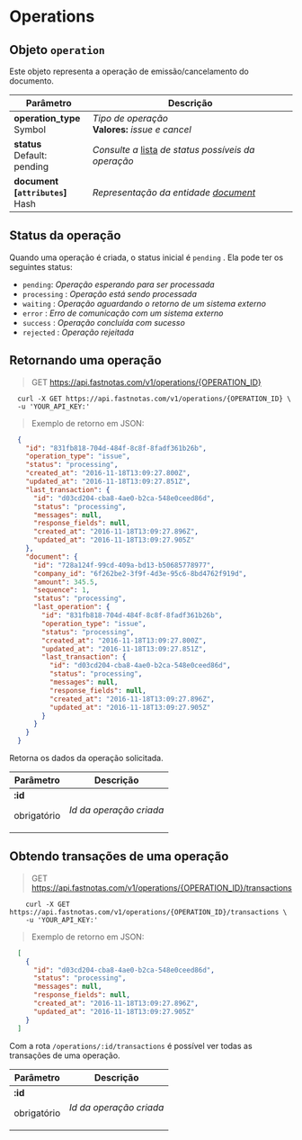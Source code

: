 # Operations

## Objeto `operation`

 Este objeto representa a operação de emissão/cancelamento do documento.


  Parâmetro |  Descrição
 -------------- | --------------
  **operation_type** <br> Symbol | *Tipo de operação* <br> **Valores:** *issue e cancel*
  **status** <br> Default: pending | *Consulte a* [lista](#status-da-opera-o) *de status possíveis da operação*
  **document <br> [`attributes`]** <br> Hash | *Representação da entidade [document](#documents)*

## Status da operação

Quando uma operação é criada, o status inicial é `pending` . Ela pode ter os seguintes status:


  * `pending`: *Operação esperando para ser processada*
  * `processing` : *Operação está sendo processada*
  * `waiting` : *Operação aguardando o retorno de um sistema externo*
  * `error` : *Erro de comunicação com um sistema externo*
  * `success` : *Operação concluída com sucesso*
  * `rejected` : *Operação rejeitada*


## Retornando uma operação

> GET https://api.fastnotas.com/v1/operations/{OPERATION_ID}

  ```shell
    curl -X GET https://api.fastnotas.com/v1/operations/{OPERATION_ID} \
    -u 'YOUR_API_KEY:'
  ```
  > Exemplo de retorno em JSON:

  ```json
    {
      "id": "831fb818-704d-484f-8c8f-8fadf361b26b",
      "operation_type": "issue",
      "status": "processing",
      "created_at": "2016-11-18T13:09:27.800Z",
      "updated_at": "2016-11-18T13:09:27.851Z",
      "last_transaction": {
        "id": "d03cd204-cba8-4ae0-b2ca-548e0ceed86d",
        "status": "processing",
        "messages": null,
        "response_fields": null,
        "created_at": "2016-11-18T13:09:27.896Z",
        "updated_at": "2016-11-18T13:09:27.905Z"
      },
      "document": {
        "id": "728a124f-99cd-409a-bd13-b50685778977",
        "company_id": "6f262be2-3f9f-4d3e-95c6-8bd4762f919d",
        "amount": 345.5,
        "sequence": 1,
        "status": "processing",
        "last_operation": {
          "id": "831fb818-704d-484f-8c8f-8fadf361b26b",
          "operation_type": "issue",
          "status": "processing",
          "created_at": "2016-11-18T13:09:27.800Z",
          "updated_at": "2016-11-18T13:09:27.851Z",
          "last_transaction": {
            "id": "d03cd204-cba8-4ae0-b2ca-548e0ceed86d",
            "status": "processing",
            "messages": null,
            "response_fields": null,
            "created_at": "2016-11-18T13:09:27.896Z",
            "updated_at": "2016-11-18T13:09:27.905Z"
          }
        }
      }
    }
  ```

Retorna os dados da operação solicitada.

  Parâmetro | Descrição
 -------------- | --------------
  **:id** <br> <p>obrigatório</p> | *Id da operação criada*


## Obtendo transações de uma operação

> GET https://api.fastnotas.com/v1/operations/{OPERATION_ID}/transactions

```shell
    curl -X GET https://api.fastnotas.com/v1/operations/{OPERATION_ID}/transactions \
    -u 'YOUR_API_KEY:'
```

> Exemplo de retorno em JSON:

```json
  [
    {
      "id": "d03cd204-cba8-4ae0-b2ca-548e0ceed86d",
      "status": "processing",
      "messages": null,
      "response_fields": null,
      "created_at": "2016-11-18T13:09:27.896Z",
      "updated_at": "2016-11-18T13:09:27.905Z"
    }
  ]
```

Com a rota `/operations/:id/transactions` é possível ver todas as transações de uma operação.

Parâmetro | Descrição
 -------------- | --------------
  **:id** <br> <p>obrigatório</p> | *Id da operação criada*
